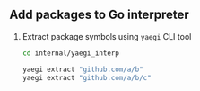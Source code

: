 ## Add packages to Go interpreter

1. Extract package symbols using `yaegi` CLI tool

	```bash
	cd internal/yaegi_interp
	```
	
	```bash
	yaegi extract "github.com/a/b"
	yaegi extract "github.com/a/b/c"
	```
